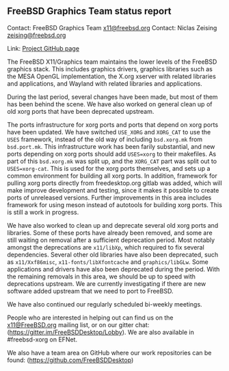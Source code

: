 ## FreeBSD Graphics Team status report ##

Contact: FreeBSD Graphics Team <x11@freebsd.org>
Contact: Niclas Zeising <zeising@freebsd.org>

Link:	 [Project GitHub page](https://github.com/FreeBSDDesktop)

The FreeBSD X11/Graphics team maintains the lower levels of the FreeBSD graphics
stack.
This includes graphics drivers, graphics libraries such as the
MESA OpenGL implementation, the X.org xserver with related libraries and
applications, and Wayland with related libraries and applications.

During the last period, several changes have been made, but most of them has
been behind the scene.
We have also worked on general clean up of old xorg ports that have been
deprecated upstream.

The ports infrastructure for xorg ports and ports that depend on xorg ports have
been updated.
We have switched `USE_XORG` and `XORG_CAT` to use the `USES` framework, instead
of the old way of including `bsd.xorg.mk` from `bsd.port.mk`.
This infrastructure work has been farily substantial, and new ports depending on
xorg ports should add `USES=xorg` to their makefiles.
As part of this `bsd.xorg.mk` was split up, and the `XORG_CAT` part was split
out to `USES=xorg-cat`.
This is used for the xorg ports themselves, and sets up a common environment for
building all xorg ports.
In addition, framework for pulling xorg ports directly from freedesktop.org
gitlab was added, which will make improve development and testing, since it
makes it possible to create ports of unreleased versions.
Further improvements in this area includes framework for using meson instead of
autotools for building xorg ports.
This is still a work in progress.

We have also worked to clean up and deprecate several old xorg ports and
libraries.
Some of these ports have already been removed, and some are still waiting on
removal after a sufficient deprecation period.
Most notably amongst the deprecations are `x11/libXp`, which required to fix
several dependencies.
Several other old libraries have also been deprecated, such as `x11/Xxf86misc`,
`x11-fonts/libXfontcache` and `graphics/libGLw`.
Some applications and drivers have also been deprecated during the period.
With the remaining removals in this area, we should be up to speed with
deprecations upstream.
We are currently investigating if there are new software added upstream that we
need to port to FreeBSD.

We have also continued our regularly scheduled bi-weekly meetings.

People who are interested in helping out can find us on the x11@FreeBSD.org
mailing list, or on our gitter chat: (https://gitter.im/FreeBSDDesktop/Lobby).
We are also available in #freebsd-xorg on EFNet.

We also have a team area on GitHub where our work repositories can be found:
(https://github.com/FreeBSDDesktop)
